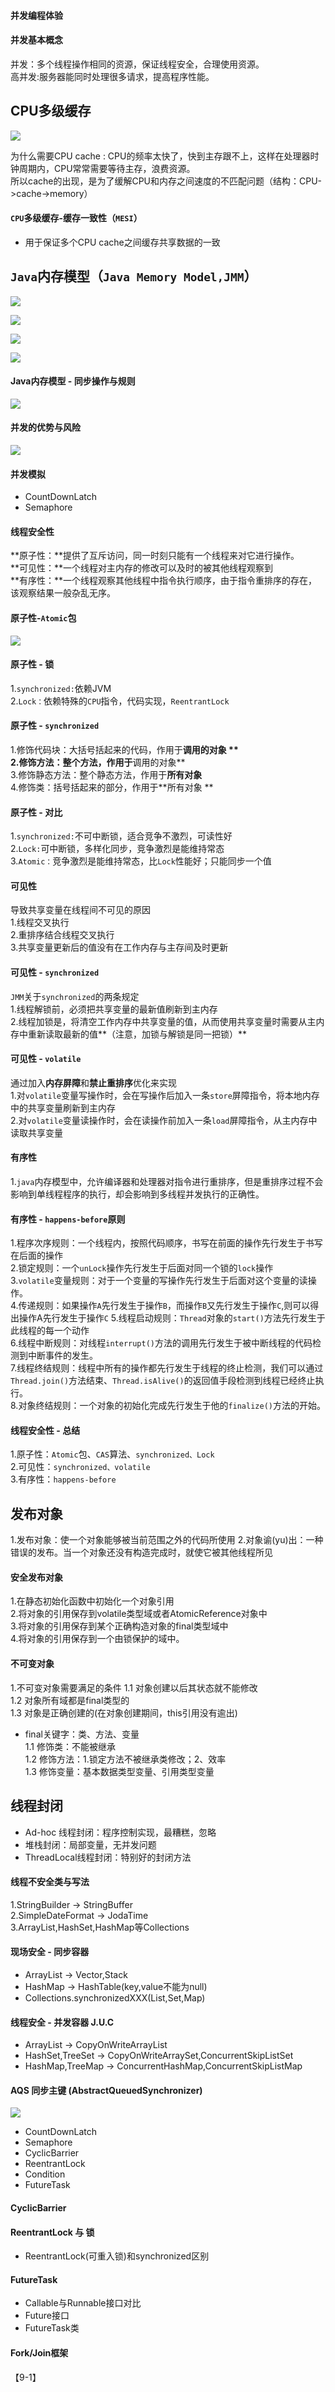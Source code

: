 #### 并发编程体验

#### 并发基本概念

并发：多个线程操作相同的资源，保证线程安全，合理使用资源。  
高并发:服务器能同时处理很多请求，提高程序性能。    

## CPU多级缓存

![](https://nanganghuang.github.io/Concurrent/img/4.jpg)

为什么需要CPU cache : CPU的频率太快了，快到主存跟不上，这样在处理器时钟周期内，CPU常常需要等待主存，浪费资源。  
所以cache的出现，是为了缓解CPU和内存之间速度的不匹配问题（结构：CPU->cache->memory）

#### `CPU`多级缓存-缓存一致性（`MESI`）

+ 用于保证多个CPU cache之间缓存共享数据的一致

## `Java`内存模型（`Java Memory Model,JMM`）  

![](https://nanganghuang.github.io/Concurrent/img/5.jpg)

![](https://nanganghuang.github.io/Concurrent/img/6.jpg)

![](https://nanganghuang.github.io/Concurrent/img/7.jpg)

![](https://nanganghuang.github.io/Concurrent/img/8.jpg)

#### Java内存模型 - 同步操作与规则

![](https://nanganghuang.github.io/Concurrent/img/9.jpg)

#### 并发的优势与风险

![](https://nanganghuang.github.io/Concurrent/img/10.jpg)

#### 并发模拟 

+ CountDownLatch
+ Semaphore

#### 线程安全性  

**原子性：**提供了互斥访问，同一时刻只能有一个线程来对它进行操作。  
**可见性：**一个线程对主内存的修改可以及时的被其他线程观察到  
**有序性：**一个线程观察其他线程中指令执行顺序，由于指令重排序的存在，该观察结果一般杂乱无序。  


#### 原子性-`Atomic`包

![](https://nanganghuang.github.io/Concurrent/img/Snipaste_2019-09-07_14-38-19.png)

#### 原子性 - 锁

1.`synchronized:`依赖JVM  
2.`Lock：`依赖特殊的`CPU`指令，代码实现，`ReentrantLock ` 

#### 原子性 - `synchronized ` 

1.修饰代码块：大括号括起来的代码，作用于**调用的对象 **   
2.修饰方法：整个方法，作用于**调用的对象**  
3.修饰静态方法：整个静态方法，作用于**所有对象**  
4.修饰类：括号括起来的部分，作用于**所有对象 **   

#### 原子性 - 对比

1.`synchronized:`不可中断锁，适合竞争不激烈，可读性好  
2.`Lock:`可中断锁，多样化同步，竞争激烈是能维持常态  
3.`Atomic：`竞争激烈是能维持常态，比`Lock`性能好；只能同步一个值  

#### 可见性

导致共享变量在线程间不可见的原因  
1.线程交叉执行  
2.重排序结合线程交叉执行  
3.共享变量更新后的值没有在工作内存与主存间及时更新  

#### 可见性 - `synchronized`
`JMM`关于`synchronized`的两条规定  
1.线程解锁前，必须把共享变量的最新值刷新到主内存  
2.线程加锁是，将清空工作内存中共享变量的值，从而使用共享变量时需要从主内存中重新读取最新的值**（注意，加锁与解锁是同一把锁）**  

#### 可见性 - `volatile`
通过加入**内存屏障**和**禁止重排序**优化来实现  
1.对`volatile`变量写操作时，会在写操作后加入一条`store`屏障指令，将本地内存中的共享变量刷新到主内存  
2.对`volatile`变量读操作时，会在读操作前加入一条`load`屏障指令，从主内存中读取共享变量  

#### 有序性

1.`java`内存模型中，允许编译器和处理器对指令进行重排序，但是重排序过程不会影响到单线程程序的执行，却会影响到多线程并发执行的正确性。  

#### 有序性 - `happens-before`原则

1.程序次序规则：一个线程内，按照代码顺序，书写在前面的操作先行发生于书写在后面的操作  
2.锁定规则：一个`unLock`操作先行发生于后面对同一个锁的`lock`操作  
3.`volatile`变量规则：对于一个变量的写操作先行发生于后面对这个变量的读操作。  
4.传递规则：如果操作`A`先行发生于操作`B`，而操作`B`又先行发生于操作`C`,则可以得出操作A先行发生于操作`C` 
5.线程启动规则：`Thread`对象的`start()`方法先行发生于此线程的每一个动作  
6.线程中断规则：对线程`interrupt()`方法的调用先行发生于被中断线程的代码检测到中断事件的发生。  
7.线程终结规则：线程中所有的操作都先行发生于线程的终止检测，我们可以通过`Thread.join()`方法结束、`Thread.isAlive()`的返回值手段检测到线程已经终止执行。  
8.对象终结规则：一个对象的初始化完成先行发生于他的`finalize()`方法的开始。 


#### 线程安全性 - 总结

1.原子性：`Atomic`包、`CAS`算法、`synchronized、Lock`  
2.可见性：`synchronized、volatile`  
3.有序性：`happens-before` 

## 发布对象

1.发布对象：使一个对象能够被当前范围之外的代码所使用
2.对象谕(yu)出：一种错误的发布。当一个对象还没有构造完成时，就使它被其他线程所见

#### 安全发布对象

1.在静态初始化函数中初始化一个对象引用  
2.将对象的引用保存到volatile类型域或者AtomicReference对象中  
3.将对象的引用保存到某个正确构造对象的final类型域中  
4.将对象的引用保存到一个由锁保护的域中。 

#### 不可变对象

1.不可变对象需要满足的条件
	1.1 对象创建以后其状态就不能修改    
	1.2 对象所有域都是final类型的    
	1.3 对象是正确创建的(在对象创建期间，this引用没有逾出)   
	
+ final关键字：类、方法、变量  
    1.1 修饰类：不能被继承  
    1.2 修饰方法：1.锁定方法不被继承类修改；2、效率  
    1.3 修饰变量：基本数据类型变量、引用类型变量       

## 线程封闭

+ Ad-hoc 线程封闭：程序控制实现，最糟糕，忽略
+ 堆栈封闭：局部变量，无并发问题
+ ThreadLocal线程封闭：特别好的封闭方法



#### 线程不安全类与写法

1.StringBuilder -> StringBuffer  
2.SimpleDateFormat -> JodaTime  
3.ArrayList,HashSet,HashMap等Collections  

#### 现场安全 - 同步容器

+ ArrayList -> Vector,Stack
+ HashMap -> HashTable(key,value不能为null)
+ Collections.synchronizedXXX(List,Set,Map)

#### 线程安全 - 并发容器 J.U.C

+ ArrayList -> CopyOnWriteArrayList
+ HashSet,TreeSet -> CopyOnWriteArraySet,ConcurrentSkipListSet
+ HashMap,TreeMap -> ConcurrentHashMap,ConcurrentSkipListMap

#### AQS 同步主键 (AbstractQueuedSynchronizer)

![](https://nanganghuang.github.io/Concurrent/img/11.jpg)

+ CountDownLatch
+ Semaphore
+ CyclicBarrier
+ ReentrantLock
+ Condition
+ FutureTask

#### CyclicBarrier

#### ReentrantLock 与 锁

+ ReentrantLock(可重入锁)和synchronized区别


#### FutureTask

+ Callable与Runnable接口对比
+ Future接口
+ FutureTask类


#### Fork/Join框架

【9-1】





